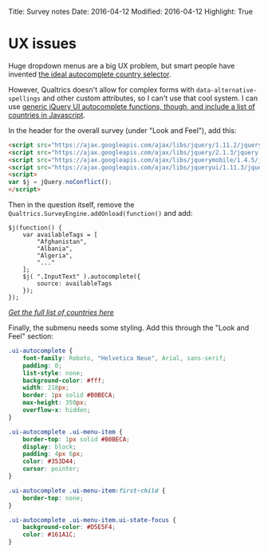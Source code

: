 Title: Survey notes
Date: 2016-04-12
Modified: 2016-04-12
Highlight: True

# UX issues

Huge dropdown menus are a big UX problem, but smart people have invented [the ideal autocomplete country selector](http://baymard.com/labs/country-selector).

However, Qualtrics doesn't allow for complex forms with `data-alternative-spellings` and other custom attributes, so I can't use that cool system. I can use [generic jQuery UI autocomplete functions, though, and include a list of countries in Javascript](https://stackoverflow.com/questions/28952275/unsolved-adding-autocomplete-with-javascript-to-qualtrics).

In the header for the overall survey (under "Look and Feel"), add this:

```html
<script src="https://ajax.googleapis.com/ajax/libs/jquery/1.11.2/jquery.min.js"></script>
<script src="https://ajax.googleapis.com/ajax/libs/jquery/2.1.3/jquery.min.js"></script>
<script src="https://ajax.googleapis.com/ajax/libs/jquerymobile/1.4.5/jquery.mobile.min.js"></script>
<script src="https://ajax.googleapis.com/ajax/libs/jqueryui/1.11.3/jquery-ui.min.js"></script>
<script>
var $j = jQuery.noConflict();  
</script>
```

Then in the question itself, remove the `Qualtrics.SurveyEngine.addOnload(function()` and add:

```
$j(function() {
    var availableTags = [
        "Afghanistan",
        "Albania",
        "Algeria",
        "..."
    ];
    $j( ".InputText" ).autocomplete({
        source: availableTags
    });
});
```

*[Get the full list of countries here](/project/diss-ingos-in-autocracies/survey-countries/)*

Finally, the submenu needs some styling. Add this through the "Look and Feel" section:

```css
.ui-autocomplete {
    font-family: Roboto, "Helvetica Neue", Arial, sans-serif;
    padding: 0;
    list-style: none;
    background-color: #fff;
    width: 218px;
    border: 1px solid #B0BECA;
    max-height: 350px;
    overflow-x: hidden;
}

.ui-autocomplete .ui-menu-item {
    border-top: 1px solid #B0BECA;
    display: block;
    padding: 4px 6px;
    color: #353D44;
    cursor: pointer;
}

.ui-autocomplete .ui-menu-item:first-child {
    border-top: none;
}

.ui-autocomplete .ui-menu-item.ui-state-focus {
    background-color: #D5E5F4;
    color: #161A1C;
}
```
